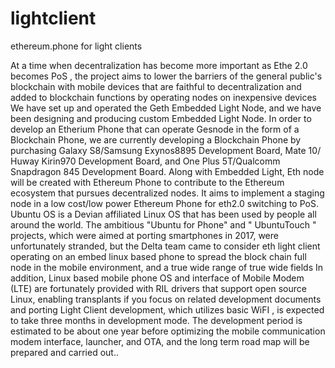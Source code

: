 # lightclient
ethereum.phone for light clients

At a time when decentralization has become more important as
Ethe 2.0 becomes PoS , the project aims to
lower the barriers of the general public's blockchain with mobile devices that are faithful to decentralization
and added to blockchain functions by operating nodes on inexpensive devices
We have set up and operated the
Geth Embedded Light Node, and we have been designing and producing
custom Embedded Light Node. In order to develop an Etherium Phone that can operate Gesnode in the form
of a Blockchain Phone, we are currently developing a Blockchain Phone by purchasing Galaxy S8/Samsung
Exynos8895 Development Board, Mate 10/ Huway Kirin970 Development Board, and One Plus 5T/Qualcomm
Snapdragon 845 Development Board.
Along
with Embedded Light, Eth node will be created with Ethereum Phone to contribute to the Ethereum
ecosystem that pursues decentralized nodes.
It aims to implement a staging node in a low
cost/low power Ethereum Phone for eth2.0 switching to PoS.
Ubuntu OS is a Devian affiliated Linux OS that has been used by people all around the world.
The ambitious "Ubuntu for Phone" and "
UbuntuTouch " projects, which were aimed at porting smartphones in
2017, were unfortunately stranded, but the Delta team came to consider eth light client operating on an
embed linux based phone to spread the block chain full node in the mobile environment, and a true wide
range of true wide fields
In
addition, Linux based mobile phone OS and interface of Mobile Modem (LTE) are fortunately provided with
RIL drivers that support open source Linux, enabling transplants if you focus on related development
documents and porting
Light Client development, which utilizes basic
WiFI , is expected to take three months in development mode.
The development period is estimated to be about one year before optimizing the mobile communication
modem interface, launcher, and OTA, and the long term road map will be prepared and carried out..

